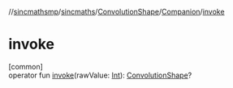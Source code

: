 //[sincmathsmp](../../../../index.md)/[sincmaths](../../index.md)/[ConvolutionShape](../index.md)/[Companion](index.md)/[invoke](invoke.md)

# invoke

[common]\
operator fun [invoke](invoke.md)(rawValue: [Int](https://kotlinlang.org/api/latest/jvm/stdlib/kotlin/-int/index.html)): [ConvolutionShape](../index.md)?

